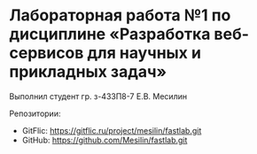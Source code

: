 # Лабораторная работа №1 по дисциплине «Разработка веб-сервисов для научных и прикладных задач»

Выполнил студент гр. з-433П8-7 Е.В. Месилин

Репозитории:
* GitFlic: https://gitflic.ru/project/mesilin/fastlab.git
* GitHub: https://github.com/Mesilin/fastlab.git
